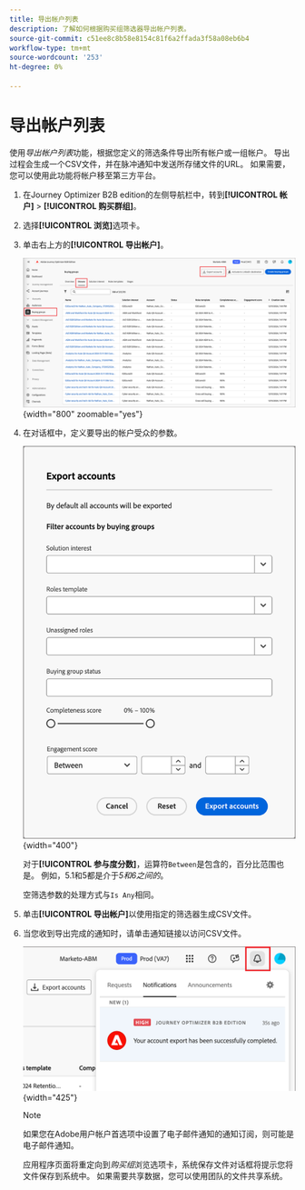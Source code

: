 ```yaml
---
title: 导出帐户列表
description: 了解如何根据购买组筛选器导出帐户列表。
source-git-commit: c51ee8c8b58e8154c81f6a2ffada3f58a08eb6b4
workflow-type: tm+mt
source-wordcount: '253'
ht-degree: 0%

---
```


# 导出帐户列表

使用&#x200B;_导出帐户列表_&#x200B;功能，根据您定义的筛选条件导出所有帐户或一组帐户。 导出过程会生成一个CSV文件，并在脉冲通知中发送所存储文件的URL。 如果需要，您可以使用此功能将帐户移至第三方平台。

1. 在Journey Optimizer B2B edition的左侧导航栏中，转到&#x200B;**[!UICONTROL 帐户]** > **[!UICONTROL 购买群组]**。

1. 选择&#x200B;**[!UICONTROL 浏览]**&#x200B;选项卡。

1. 单击右上方的&#x200B;**[!UICONTROL 导出帐户]**。

   ![编辑帐户详细信息](./assets/export-accounts.png){width="800" zoomable="yes"}

1. 在对话框中，定义要导出的帐户受众的参数。

   ![指定帐户受众筛选](./assets/export-accounts-dialog.png){width="400"}

   对于&#x200B;**[!UICONTROL 参与度分数]**，运算符`Between`是包含的，百分比范围也是。 例如，5.1和5都是介于&#x200B;_5和6之间的_。

   空筛选参数的处理方式与`Is Any`相同。

1. 单击&#x200B;**[!UICONTROL 导出帐户]**&#x200B;以使用指定的筛选器生成CSV文件。

1. 当您收到导出完成的通知时，请单击通知链接以访问CSV文件。

   ![单击通知以下载导出的帐户列表CSV文件](./assets/export-accounts-notification.png){width="425"}

   >[!NOTE]
   >
   >如果您在Adobe用户帐户首选项中设置了电子邮件通知的通知订阅，则可能是电子邮件通知。

   应用程序页面将重定向到&#x200B;_购买组_&#x200B;浏览选项卡，系统保存文件对话框将提示您将文件保存到系统中。 如果需要共享数据，您可以使用团队的文件共享系统。
